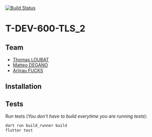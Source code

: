 <a href="https://github.com/EpitechMscProPromo2026/T-DEV-600-TLS_2/actions"><img src="https://github.com/EpitechMscProPromo2026/T-DEV-600-TLS_2/workflows/tests/badge.svg" alt="Build Status"></a>

# T-DEV-600-TLS_2

## Team

- [Thomas LOUBAT](https://github.com/LoubatTh)
- [Matteo DEGANO](https://github.com/MDeganoWDev)
- [Ariirau FUCKS](https://github.com/AriirauF)

## Installation

## Tests

Run tests \(_You don't have to build everytime you are running tests_\):

```bash
dart run build_runner build
flutter test
```
